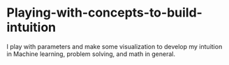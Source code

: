 # Playing-with-concepts-to-build-intuition
I play with parameters and make some visualization to develop my intuition in Machine learning, problem solving, and math in general.
